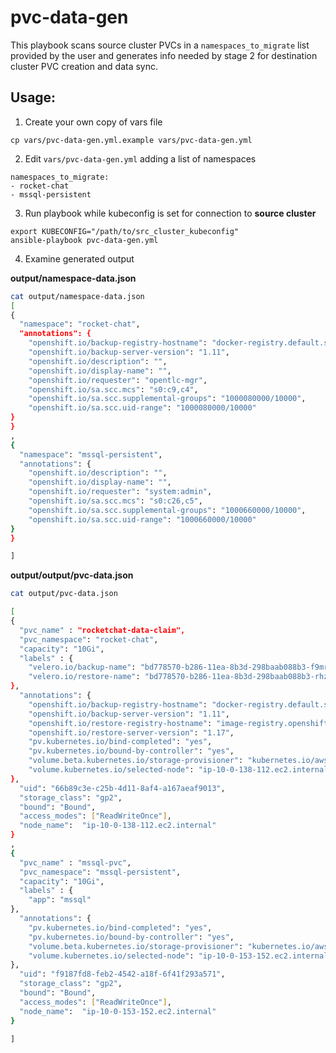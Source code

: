 # pvc-data-gen

This playbook scans source cluster PVCs in a `namespaces_to_migrate` list provided by the user and generates info needed by stage 2 for destination cluster PVC creation and data sync.

## Usage:

1. Create your own copy of vars file 
```
cp vars/pvc-data-gen.yml.example vars/pvc-data-gen.yml
```

2. Edit `vars/pvc-data-gen.yml` adding a list of namespaces
```
namespaces_to_migrate:
- rocket-chat
- mssql-persistent
```

3. Run playbook while kubeconfig is set for connection to **source cluster**
```
export KUBECONFIG="/path/to/src_cluster_kubeconfig"
ansible-playbook pvc-data-gen.yml
```

4. Examine generated output


**output/namespace-data.json**
```bash
cat output/namespace-data.json
[
{
  "namespace": "rocket-chat",
  "annotations": {
    "openshift.io/backup-registry-hostname": "docker-registry.default.svc:5000",
    "openshift.io/backup-server-version": "1.11",
    "openshift.io/description": "",
    "openshift.io/display-name": "",
    "openshift.io/requester": "opentlc-mgr",
    "openshift.io/sa.scc.mcs": "s0:c9,c4",
    "openshift.io/sa.scc.supplemental-groups": "1000080000/10000",
    "openshift.io/sa.scc.uid-range": "1000080000/10000"
}
}
,
{
  "namespace": "mssql-persistent",
  "annotations": {
    "openshift.io/description": "",
    "openshift.io/display-name": "",
    "openshift.io/requester": "system:admin",
    "openshift.io/sa.scc.mcs": "s0:c26,c5",
    "openshift.io/sa.scc.supplemental-groups": "1000660000/10000",
    "openshift.io/sa.scc.uid-range": "1000660000/10000"
}
}

]
```

**output/output/pvc-data.json**
```bash
cat output/pvc-data.json  

[
{
  "pvc_name" : "rocketchat-data-claim",
  "pvc_namespace": "rocket-chat",
  "capacity": "10Gi",
  "labels" : {
    "velero.io/backup-name": "bd778570-b286-11ea-8b3d-298baab088b3-f9mrj",
    "velero.io/restore-name": "bd778570-b286-11ea-8b3d-298baab088b3-rhz9q"
},
  "annotations": {
    "openshift.io/backup-registry-hostname": "docker-registry.default.svc:5000",
    "openshift.io/backup-server-version": "1.11",
    "openshift.io/restore-registry-hostname": "image-registry.openshift-image-registry.svc:5000",
    "openshift.io/restore-server-version": "1.17",
    "pv.kubernetes.io/bind-completed": "yes",
    "pv.kubernetes.io/bound-by-controller": "yes",
    "volume.beta.kubernetes.io/storage-provisioner": "kubernetes.io/aws-ebs",
    "volume.kubernetes.io/selected-node": "ip-10-0-138-112.ec2.internal"
},
  "uid": "66b89c3e-c25b-4d11-8af4-a167aeaf9013",
  "storage_class": "gp2",
  "bound": "Bound",
  "access_modes": ["ReadWriteOnce"],
  "node_name":  "ip-10-0-138-112.ec2.internal"
}
,
{
  "pvc_name" : "mssql-pvc",
  "pvc_namespace": "mssql-persistent",
  "capacity": "10Gi",
  "labels" : {
    "app": "mssql"
},
  "annotations": {
    "pv.kubernetes.io/bind-completed": "yes",
    "pv.kubernetes.io/bound-by-controller": "yes",
    "volume.beta.kubernetes.io/storage-provisioner": "kubernetes.io/aws-ebs",
    "volume.kubernetes.io/selected-node": "ip-10-0-153-152.ec2.internal"
},
  "uid": "f9187fd8-feb2-4542-a18f-6f41f293a571",
  "storage_class": "gp2",
  "bound": "Bound",
  "access_modes": ["ReadWriteOnce"],
  "node_name":  "ip-10-0-153-152.ec2.internal"
}

]
```
